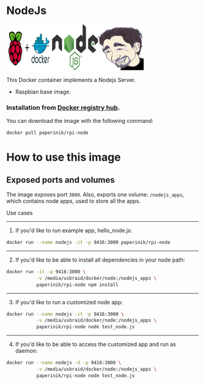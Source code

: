 # NodeJs

![docker_logo](https://raw.githubusercontent.com/brunocantisano/rpi-node/master/files/docker.png)![docker_nodejs_logo](https://raw.githubusercontent.com/brunocantisano/rpi-node/master/files/logo-nodejs.png)![docker_paperinik_logo](https://raw.githubusercontent.com/brunocantisano/rpi-node/master/files/docker_paperinik_120x120.png)

This Docker container implements a Nodejs Server.

 * Raspbian base image.
 
### Installation from [Docker registry hub](https://registry.hub.docker.com/u/paperinik/rpi-node/).

You can download the image with the following command:

```bash
docker pull paperinik/rpi-node
```

# How to use this image

Exposed ports and volumes
----

The image exposes port `3000`. Also, exports one volume: `/nodejs_apps`, which contains node apps, used to store all the apps.

Use cases

----

1) If you'd like to run example app, hello_node.js:

```bash
docker run --name nodejs -it -p 9416:3000 paperinik/rpi-node
```

----

2) If you'd like to be able to install all dependencies in your node path:

```bash
docker run -it -p 9416:3000 \
           -v /media/usbraid/docker/node:/nodejs_apps \ 
           paperinik/rpi-node npm install
```

----

3) If you'd like to run a customized node app:

```bash
docker run --name nodejs -it -p 9416:3000 \
           -v /media/usbraid/docker/node:/nodejs_apps \
           paperinik/rpi-node node test_node.js
```

----

4) If you'd like to be able to access the customized app and run as daemon:

```bash
docker run --name nodejs -d -p 9416:3000 \
           -v /media/usbraid/docker/node:/nodejs_apps \
           paperinik/rpi-node node test_node.js
```